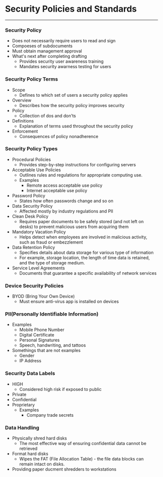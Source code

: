 # Security Policies and Standards
---

### Security Policy
* Does not necessarily require users to read and sign
* Compoeses of subdocuments
* Must obtain management approval
* What's next after completing drafting
  * Provides security user awareness training
  * Mandates security awarness testing for users

### Security Policy Terms
* Scope
  * Defines to which set of users a security policy applies
* Overview
  * Describes how the security policy improves security
* Policy
  * Collection of dos and don'ts
* Definitions
  * Explanation of terms used throughout the security policy
* Enforcement
  * Consequences of policy nonadherence
  
### Security Policy Types
* Procedural Policies
  * Provides step-by-step instructions for configuring servers
* Acceptable Use Policies
  * Outlines rules and regulations for appropriate computing use.
  * Examples
    * Remote access acceptable use policy
    * Internet acceptable use policy
* Password Policy
  * States how often passwords change and so on
* Data Security Policy
  * Affected mostly by industry regulations and PII
* Clean Desk Policy
  * Requires paper documents to be safely stored (and not left on desks) to prevent malicious users from acquiring them
* Mandatory Vacation Policy
  * Helps detect when employees are involved in malicious activity, such as fraud or embezzlement
* Data Retention Policy
  * Specifies details about data storage for various type of information
  * For example, storage location, the length of time data is retained, and the type of storage medium.
* Service Level Agreements
  * Documents that guarantee a specific availability of network services
  
### Device Security Policies
* BYOD (Bring Your Own Device)
  * Must ensure anti-virus app is installed on devices
  
### PII(Personally Identifiable Information)
* Examples
  * Mobile Phone Number
  * Digital Certificate
  * Personal Signatures
  * Speech, handwriting, and tattoos
* Somethings that are not examples
  * Gender
  * IP Address
  
### Security Data Labels
* HIGH
  * Considered high risk if exposed to public
* Private
* Confidential
* Proprietary
  * Examples
    * Company trade secrets
  
### Data Handling
* Physically shred hard disks
  * The most effective way of ensuring confidential data cannot be retrieved
* Format hard disks
  * Wipes the FAT (File Allocation Table) - the file data blocks can remain intact on disks.
* Providing paper ducment shredders to workstations
